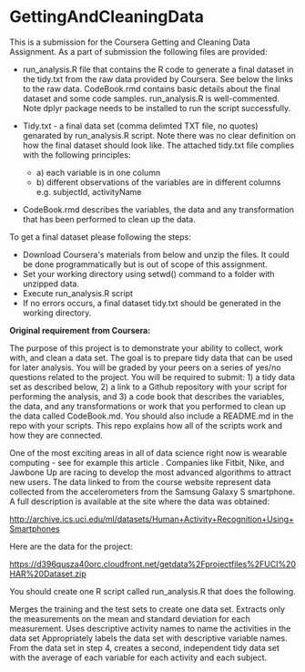 # GettingAndCleaningData
This is a submission for the Coursera Getting and Cleaning Data Assignment. As a part of submission the following files are provided:
* run_analysis.R file that contains the R code to generate a final dataset in the tidy.txt from the raw data provided by Coursera. See below the links to the raw data. CodeBook.rmd contains basic details about the final dataset and some code samples. run_analysis.R is well-commented. Note dplyr package needs to be installed to run the script successfully.
 
* Tidy.txt - a final data set (comma delimted TXT file, no quotes) genarated by run_analysis.R script. Note there was no clear definition on how the final dataset should look like. The attached tidy.txt file complies with the following principles:
  * a) each variable is in one column
  * b) different observations of the variables are in different columns e.g. subjectId, activityName
* CodeBook.rmd describes the variables, the data and any transformation that has been performed to clean up the data. 

To get a final dataset please following the steps:
* Download Coursera's materials from below and unzip the files. It could be done programmatically but is out of scope of this assignment. 
* Set your working directory using setwd() command to a folder with unzipped data.
* Execute run_analysis.R script
* If no errors occurs, a final dataset tidy.txt should be generated in the working directory.


**Original requirement from Coursera:**

The purpose of this project is to demonstrate your ability to collect, work with, and clean a data set. The goal is to prepare tidy data that can be used for later analysis. You will be graded by your peers on a series of yes/no questions related to the project. You will be required to submit: 1) a tidy data set as described below, 2) a link to a Github repository with your script for performing the analysis, and 3) a code book that describes the variables, the data, and any transformations or work that you performed to clean up the data called CodeBook.md. You should also include a README.md in the repo with your scripts. This repo explains how all of the scripts work and how they are connected.

One of the most exciting areas in all of data science right now is wearable computing - see for example this article . Companies like Fitbit, Nike, and Jawbone Up are racing to develop the most advanced algorithms to attract new users. The data linked to from the course website represent data collected from the accelerometers from the Samsung Galaxy S smartphone. A full description is available at the site where the data was obtained:

http://archive.ics.uci.edu/ml/datasets/Human+Activity+Recognition+Using+Smartphones

Here are the data for the project:

https://d396qusza40orc.cloudfront.net/getdata%2Fprojectfiles%2FUCI%20HAR%20Dataset.zip

You should create one R script called run_analysis.R that does the following.

Merges the training and the test sets to create one data set.
Extracts only the measurements on the mean and standard deviation for each measurement.
Uses descriptive activity names to name the activities in the data set
Appropriately labels the data set with descriptive variable names.
From the data set in step 4, creates a second, independent tidy data set with the average of each variable for each activity and each subject.
